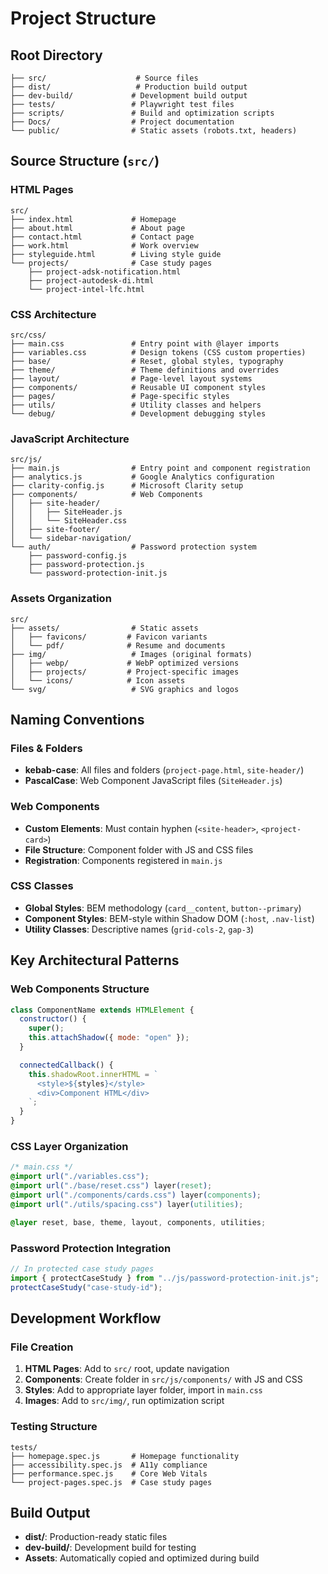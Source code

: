 # Project Structure

## Root Directory

```
├── src/                    # Source files
├── dist/                   # Production build output
├── dev-build/             # Development build output
├── tests/                 # Playwright test files
├── scripts/               # Build and optimization scripts
├── Docs/                  # Project documentation
└── public/                # Static assets (robots.txt, headers)
```

## Source Structure (`src/`)

### HTML Pages

```
src/
├── index.html             # Homepage
├── about.html             # About page
├── contact.html           # Contact page
├── work.html              # Work overview
├── styleguide.html        # Living style guide
└── projects/              # Case study pages
    ├── project-adsk-notification.html
    ├── project-autodesk-di.html
    └── project-intel-lfc.html
```

### CSS Architecture

```
src/css/
├── main.css               # Entry point with @layer imports
├── variables.css          # Design tokens (CSS custom properties)
├── base/                  # Reset, global styles, typography
├── theme/                 # Theme definitions and overrides
├── layout/                # Page-level layout systems
├── components/            # Reusable UI component styles
├── pages/                 # Page-specific styles
├── utils/                 # Utility classes and helpers
└── debug/                 # Development debugging styles
```

### JavaScript Architecture

```
src/js/
├── main.js                # Entry point and component registration
├── analytics.js           # Google Analytics configuration
├── clarity-config.js      # Microsoft Clarity setup
├── components/            # Web Components
│   ├── site-header/
│   │   ├── SiteHeader.js
│   │   └── SiteHeader.css
│   ├── site-footer/
│   └── sidebar-navigation/
└── auth/                  # Password protection system
    ├── password-config.js
    ├── password-protection.js
    └── password-protection-init.js
```

### Assets Organization

```
src/
├── assets/                # Static assets
│   ├── favicons/         # Favicon variants
│   └── pdf/              # Resume and documents
├── img/                   # Images (original formats)
│   ├── webp/             # WebP optimized versions
│   ├── projects/         # Project-specific images
│   └── icons/            # Icon assets
└── svg/                   # SVG graphics and logos
```

## Naming Conventions

### Files & Folders

- **kebab-case**: All files and folders (`project-page.html`, `site-header/`)
- **PascalCase**: Web Component JavaScript files (`SiteHeader.js`)

### Web Components

- **Custom Elements**: Must contain hyphen (`<site-header>`, `<project-card>`)
- **File Structure**: Component folder with JS and CSS files
- **Registration**: Components registered in `main.js`

### CSS Classes

- **Global Styles**: BEM methodology (`card__content`, `button--primary`)
- **Component Styles**: BEM-style within Shadow DOM (`:host`, `.nav-list`)
- **Utility Classes**: Descriptive names (`grid-cols-2`, `gap-3`)

## Key Architectural Patterns

### Web Components Structure

```javascript
class ComponentName extends HTMLElement {
  constructor() {
    super();
    this.attachShadow({ mode: "open" });
  }

  connectedCallback() {
    this.shadowRoot.innerHTML = `
      <style>${styles}</style>
      <div>Component HTML</div>
    `;
  }
}
```

### CSS Layer Organization

```css
/* main.css */
@import url("./variables.css");
@import url("./base/reset.css") layer(reset);
@import url("./components/cards.css") layer(components);
@import url("./utils/spacing.css") layer(utilities);

@layer reset, base, theme, layout, components, utilities;
```

### Password Protection Integration

```javascript
// In protected case study pages
import { protectCaseStudy } from "../js/password-protection-init.js";
protectCaseStudy("case-study-id");
```

## Development Workflow

### File Creation

1. **HTML Pages**: Add to `src/` root, update navigation
2. **Components**: Create folder in `src/js/components/` with JS and CSS
3. **Styles**: Add to appropriate layer folder, import in `main.css`
4. **Images**: Add to `src/img/`, run optimization script

### Testing Structure

```
tests/
├── homepage.spec.js       # Homepage functionality
├── accessibility.spec.js  # A11y compliance
├── performance.spec.js    # Core Web Vitals
└── project-pages.spec.js  # Case study pages
```

## Build Output

- **dist/**: Production-ready static files
- **dev-build/**: Development build for testing
- **Assets**: Automatically copied and optimized during build
